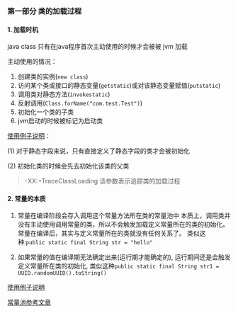 ### 第一部分 类的加载过程


#### 1. 加载时机

java class 只有在java程序首次主动使用的时候才会被被 jvm 加载

主动使用的情况：

1. 创建类的实例(`new class`)
2. 访问某个类或接口的静态变量(`getstatic`)或对该静态变量赋值(`putstatic`)
3. 调用类对静态方法(`invokestatic`)
4. 反射调用(`Class.forName("com.test.Test")`)
5. 初始化一个类的子类
6. jvm启动的时候被标记为启动类

[使用例子说明](./ClassLoad.java)：

(1) 对于静态字段来说，只有直接定义了静态字段的类才会被初始化
 
(2) 初始化类的时候会先去初始化该类的父类
         
> -XX:+TraceClassLoading 该参数表示追踪类的加载过程

#### 2. 常量的本质

1. 常量在编译阶段会存入调用这个常量方法所在类的常量池中
本质上，调用类并没有主动使用调用常量的类，所以不会触发加载定义常量所在的类的初始化。常量在编译后，其实与定义常量所在的类就没有任何关系了。
类似这种:`public static final String str = "hello"`


2. 如果常量的值在编译期无法确定出来(运行期才能确定的), 运行期间还是会触发定义常量所在类的初始化, 类似这种`public static final String str1 = UUID.randomUUID().toString()`



[使用例子说明](./ConstLoad.java)

[常量池参考文章](https://www.cnblogs.com/iyangyuan/p/4631696.html)
